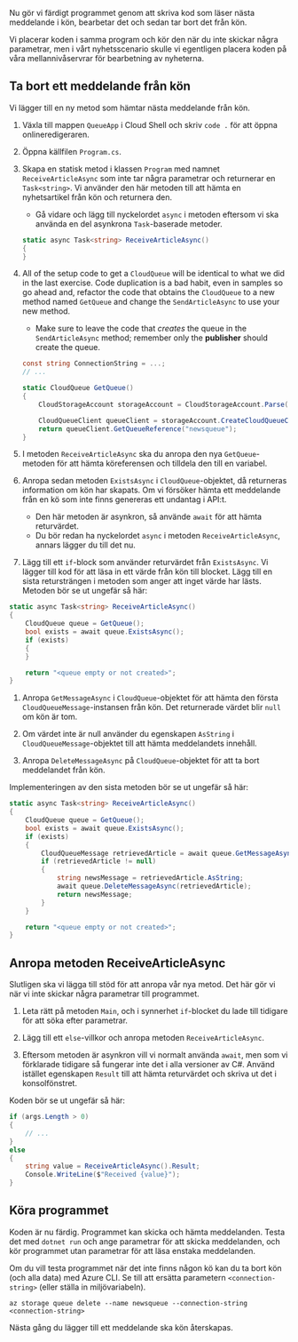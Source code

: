 Nu gör vi färdigt programmet genom att skriva kod som läser nästa meddelande i kön, bearbetar det och sedan tar bort det från kön. 

Vi placerar koden i samma program och kör den när du inte skickar några parametrar, men i vårt nyhetsscenario skulle vi egentligen placera koden på våra mellannivåservrar för bearbetning av nyheterna.

## <a name="dequeue-a-message"></a>Ta bort ett meddelande från kön

Vi lägger till en ny metod som hämtar nästa meddelande från kön.

1. Växla till mappen `QueueApp` i Cloud Shell och skriv `code .` för att öppna onlineredigeraren.
 
1. Öppna källfilen `Program.cs`.

1. Skapa en statisk metod i klassen `Program` med namnet `ReceiveArticleAsync` som inte tar några parametrar och returnerar en `Task<string>`. Vi använder den här metoden till att hämta en nyhetsartikel från kön och returnera den.
    - Gå vidare och lägg till nyckelordet `async` i metoden eftersom vi ska använda en del asynkrona `Task`-baserade metoder.

    ```csharp
    static async Task<string> ReceiveArticleAsync()
    {
    }

1. All of the setup code to get a `CloudQueue` will be identical to what we did in the last exercise. Code duplication is a bad habit, even in samples so go ahead and, refactor the code that obtains the `CloudQueue` to a new method named `GetQueue` and change the `SendArticleAsync` to use your new method.
     - Make sure to leave the code that _creates_ the queue in the `SendArticleAsync` method; remember only the **publisher** should create the queue.

    ```csharp
    const string ConnectionString = ...;
    // ...

    static CloudQueue GetQueue()
    {
        CloudStorageAccount storageAccount = CloudStorageAccount.Parse(ConnectionString);
    
        CloudQueueClient queueClient = storageAccount.CreateCloudQueueClient();
        return queueClient.GetQueueReference("newsqueue");
    }
    ```
    
1. I metoden `ReceiveArticleAsync` ska du anropa den nya `GetQueue`-metoden för att hämta köreferensen och tilldela den till en variabel.

1. Anropa sedan metoden `ExistsAsync` i `CloudQueue`-objektet, då returneras information om kön har skapats. Om vi försöker hämta ett meddelande från en kö som inte finns genereras ett undantag i API:t.
    - Den här metoden är asynkron, så använde `await` för att hämta returvärdet.
    - Du bör redan ha nyckelordet `async` i metoden `ReceiveArticleAsync`, annars lägger du till det nu.


1. Lägg till ett `if`-block som använder returvärdet från `ExistsAsync`. Vi lägger till kod för att läsa in ett värde från kön till blocket. Lägg till en sista retursträngen i metoden som anger att inget värde har lästs. Metoden bör se ut ungefär så här:

```csharp
static async Task<string> ReceiveArticleAsync()
{
    CloudQueue queue = GetQueue();
    bool exists = await queue.ExistsAsync();
    if (exists)
    {
    }

    return "<queue empty or not created>";
}
```

1. Anropa `GetMessageAsync` i `CloudQueue`-objektet för att hämta den första `CloudQueueMessage`-instansen från kön. Det returnerade värdet blir `null` om kön är tom.

1. Om värdet inte är null använder du egenskapen `AsString` i `CloudQueueMessage`-objektet till att hämta meddelandets innehåll.

1. Anropa `DeleteMessageAsync` på `CloudQueue`-objektet för att ta bort meddelandet från kön.

Implementeringen av den sista metoden bör se ut ungefär så här:

```csharp
static async Task<string> ReceiveArticleAsync()
{
    CloudQueue queue = GetQueue();
    bool exists = await queue.ExistsAsync();
    if (exists)
    {
        CloudQueueMessage retrievedArticle = await queue.GetMessageAsync();
        if (retrievedArticle != null)
        {
            string newsMessage = retrievedArticle.AsString;
            await queue.DeleteMessageAsync(retrievedArticle);
            return newsMessage;
        }
    }

    return "<queue empty or not created>";
}
```

## <a name="call-the-receivearticleasync-method"></a>Anropa metoden ReceiveArticleAsync

Slutligen ska vi lägga till stöd för att anropa vår nya metod. Det här gör vi när vi inte skickar några parametrar till programmet.

1. Leta rätt på metoden `Main`, och i synnerhet `if`-blocket du lade till tidigare för att söka efter parametrar.

1. Lägg till ett `else`-villkor och anropa metoden `ReceiveArticleAsync`. 

1. Eftersom metoden är asynkron vill vi normalt använda `await`, men som vi förklarade tidigare så fungerar inte det i alla versioner av C#. Använd istället egenskapen `Result` till att hämta returvärdet och skriva ut det i konsolfönstret.

Koden bör se ut ungefär så här:

```csharp
if (args.Length > 0)
{
    // ...
}
else
{
    string value = ReceiveArticleAsync().Result;
    Console.WriteLine($"Received {value}");
}
```

## <a name="execute-the-application"></a>Köra programmet

Koden är nu färdig. Programmet kan skicka och hämta meddelanden. Testa det med `dotnet run` och ange parametrar för att skicka meddelanden, och kör programmet utan parametrar för att läsa enstaka meddelanden.

Om du vill testa programmet när det inte finns någon kö kan du ta bort kön (och alla data) med Azure CLI. Se till att ersätta parametern `<connection-string>` (eller ställa in miljövariabeln).

```azurecli
az storage queue delete --name newsqueue --connection-string <connection-string> 
```

Nästa gång du lägger till ett meddelande ska kön återskapas.